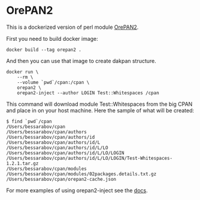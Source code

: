 # OrePAN2

This is a dockerized version of perl module
[OrePAN2](https://metacpan.org/release/OrePAN2).

First you need to build docker image:

    docker build --tag orepan2 .

And then you can use that image to create dakpan structure.

    docker run \
        --rm \
        --volume `pwd`/cpan:/cpan \
        orepan2 \
        orepan2-inject --author LOGIN Test::Whitespaces /cpan

This command will download module Test::Whitespaces from the big CPAN and
place in on your host machine. Here the sample of what will be created:

    $ find `pwd`/cpan
    /Users/bessarabov/cpan
    /Users/bessarabov/cpan/authors
    /Users/bessarabov/cpan/authors/id
    /Users/bessarabov/cpan/authors/id/L
    /Users/bessarabov/cpan/authors/id/L/LO
    /Users/bessarabov/cpan/authors/id/L/LO/LOGIN
    /Users/bessarabov/cpan/authors/id/L/LO/LOGIN/Test-Whitespaces-1.2.1.tar.gz
    /Users/bessarabov/cpan/modules
    /Users/bessarabov/cpan/modules/02packages.details.txt.gz
    /Users/bessarabov/cpan/orepan2-cache.json

For more examples of using orepan2-inject see the
[docs](https://metacpan.org/pod/distribution/OrePAN2/script/orepan2-inject).
